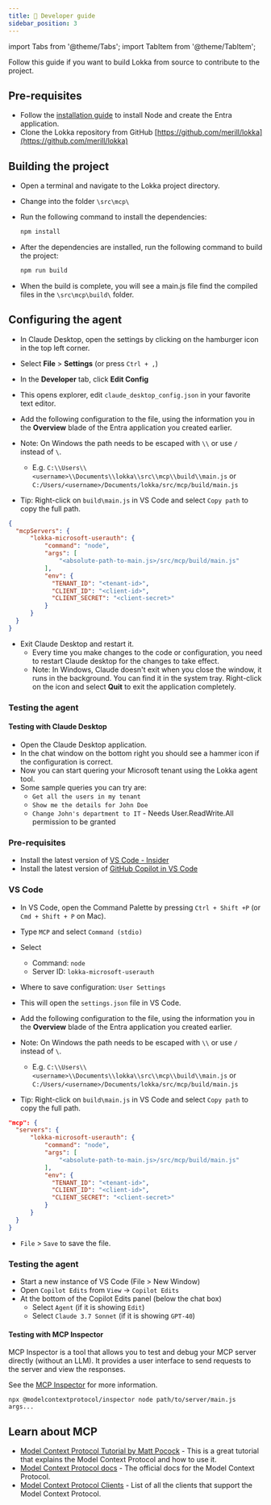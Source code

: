 ```yaml
---
title: 🧩 Developer guide
sidebar_position: 3
---
```

import Tabs from '@theme/Tabs';
import TabItem from '@theme/TabItem';

Follow this guide if you want to build Lokka from source to contribute to the project.

## Pre-requisites

- Follow the [installation guide](https://lokka.dev/docs/install) to install Node and create the Entra application.
- Clone the Lokka repository from GitHub [https://github.com/merill/lokka](https://github.com/merill/lokka)

## Building the project

- Open a terminal and navigate to the Lokka project directory.
- Change into the folder `\src\mcp\`
- Run the following command to install the dependencies:

  ```bash
  npm install
  ```

- After the dependencies are installed, run the following command to build the project:

  ```bash
  npm run build
  ```
- When the build is complete, you will see a main.js file find the compiled files in the `\src\mcp\build\` folder.

## Configuring the agent
  
<Tabs>
  <TabItem value="claude" label="Claude" default>

- In Claude Desktop, open the settings by clicking on the hamburger icon in the top left corner.
- Select **File** > **Settings** (or press `Ctrl + ,`)
- In the **Developer** tab, click **Edit Config**
- This opens explorer, edit `claude_desktop_config.json` in your favorite text editor.
- Add the following configuration to the file, using the information you in the **Overview** blade of the Entra application you created earlier.

- Note: On Windows the path needs to be escaped with `\\` or use `/` instead of `\`.
  - E.g. `C:\\Users\\<username>\\Documents\\lokka\\src\\mcp\\build\\main.js` or `C:/Users/<username>/Documents/lokka/src/mcp/build/main.js`
- Tip: Right-click on `build\main.js` in VS Code and select `Copy path` to copy the full path.

```json
{
  "mcpServers": {
      "lokka-microsoft-userauth": {
          "command": "node",
          "args": [
              "<absolute-path-to-main.js>/src/mcp/build/main.js"
          ],
          "env": {
            "TENANT_ID": "<tenant-id>",
            "CLIENT_ID": "<client-id>",
            "CLIENT_SECRET": "<client-secret>"
          }
      }
  }
}
```

- Exit Claude Desktop and restart it.
  - Every time you make changes to the code or configuration, you need to restart Claude desktop for the changes to take effect.
  - Note: In Windows, Claude doesn't exit when you close the window, it runs in the background. You can find it in the system tray. Right-click on the icon and select **Quit** to exit the application completely.

### Testing the agent

#### Testing with Claude Desktop

- Open the Claude Desktop application.
- In the chat window on the bottom right you should see a hammer icon if the configuration is correct.
- Now you can start quering your Microsoft tenant using the Lokka agent tool.
- Some sample queries you can try are:
  - `Get all the users in my tenant`
  - `Show me the details for John Doe`
  - `Change John's department to IT` - Needs User.ReadWrite.All permission to be granted

</TabItem>
<TabItem value="vscode" label="VS Code">

### Pre-requisites

- Install the latest version of [VS Code - Insider](https://code.visualstudio.com/insiders/)
- Install the latest version of [GitHub Copilot in VS Code](https://code.visualstudio.com/docs/copilot/setup)

### VS Code

- In VS Code, open the Command Palette by pressing `Ctrl + Shift +P` (or `Cmd + Shift + P` on Mac).
- Type `MCP` and select `Command (stdio)`
- Select
  - Command: `node`
  - Server ID: `lokka-microsoft-userauth`
- Where to save configuration: `User Settings`
- This will open the `settings.json` file in VS Code.

- Add the following configuration to the file, using the information you in the **Overview** blade of the Entra application you created earlier.

- Note: On Windows the path needs to be escaped with `\\` or use `/` instead of `\`.
  - E.g. `C:\\Users\\<username>\\Documents\\lokka\\src\\mcp\\build\\main.js` or `C:/Users/<username>/Documents/lokka/src/mcp/build/main.js`
- Tip: Right-click on `build\main.js` in VS Code and select `Copy path` to copy the full path.

```json
"mcp": {
  "servers": {
      "lokka-microsoft-userauth": {
          "command": "node",
          "args": [
              "<absolute-path-to-main.js>/src/mcp/build/main.js"
          ],
          "env": {
            "TENANT_ID": "<tenant-id>",
            "CLIENT_ID": "<client-id>",
            "CLIENT_SECRET": "<client-secret>"
          }
      }
  }
}
```

- `File` > `Save` to save the file.

### Testing the agent

- Start a new instance of VS Code (File > New Window)
- Open `Copilot Edits` from `View` → `Copilot Edits`
- At the bottom of the Copilot Edits panel (below the chat box)
  - Select `Agent` (if it is showing `Edit`)
  - Select `Claude 3.7 Sonnet` (if it is showing `GPT-40`)

</TabItem>
</Tabs>

#### Testing with MCP Inspector

MCP Inspector is a tool that allows you to test and debug your MCP server directly (without an LLM). It provides a user interface to send requests to the server and view the responses.

See the [MCP Inspector](https://modelcontextprotocol.io/docs/tools/inspector) for more information.

```console
npx @modelcontextprotocol/inspector node path/to/server/main.js args...
```

## Learn about MCP

- [Model Context Protocol Tutorial by Matt Pocock](https://www.aihero.dev/model-context-protocol-tutorial) - This is a great tutorial that explains the Model Context Protocol and how to use it.
- [Model Context Protocol docs](https://modelcontextprotocol.io/introduction) - The official docs for the Model Context Protocol.
- [Model Context Protocol Clients](https://modelcontextprotocol.io/clients) - List of all the clients that support the Model Context Protocol.
